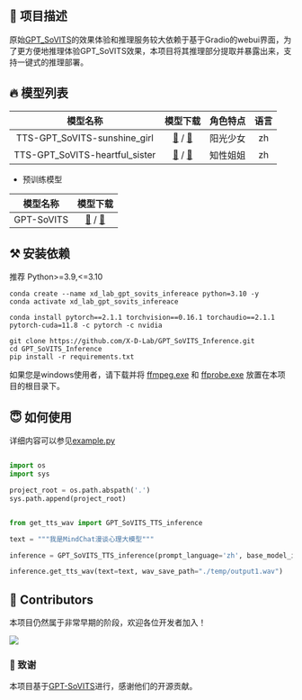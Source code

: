 
## 👏 项目描述

原始[GPT_SoVITS](https://github.com/RVC-Boss/GPT-SoVITS)的效果体验和推理服务较大依赖于基于Gradio的webui界面，为了更方便地推理体验GPT_SoVITS效果，本项目将其推理部分提取并暴露出来，支持一键式的推理部署。

## 🔥 模型列表

| 模型名称 | 模型下载 | 角色特点 | 语言 |
| :----: | :----: | :----: | :----: |
| TTS-GPT_SoVITS-sunshine_girl | [🤗]() / [🤖](https://modelscope.cn/models/X-D-Lab/TTS-GPT_SoVITS-sunshine_girl/summary) | 阳光少女 | zh |
| TTS-GPT_SoVITS-heartful_sister | [🤗]() / [🤖](https://modelscope.cn/models/X-D-Lab/TTS-GPT_SoVITS-heartful_sister/summary) | 知性姐姐 | zh |

- 预训练模型

| 模型名称 | 模型下载 |
| :----: | :----: |
| GPT-SoVITS | [🤗]() / [🤖](https://modelscope.cn/models/X-D-Lab/TTS-GPT_SoVITS-pretrained_models/summary) |


## ⚒️ 安装依赖

推荐 Python>=3.9,<=3.10
```
conda create --name xd_lab_gpt_sovits_infereace python=3.10 -y
conda activate xd_lab_gpt_sovits_infereace
```
```
conda install pytorch==2.1.1 torchvision==0.16.1 torchaudio==2.1.1 pytorch-cuda=11.8 -c pytorch -c nvidia

git clone https://github.com/X-D-Lab/GPT_SoVITS_Inference.git
cd GPT_SoVITS_Inference
pip install -r requirements.txt
```
如果您是windows使用者，请下载并将 [ffmpeg.exe](https://huggingface.co/lj1995/VoiceConversionWebUI/blob/main/ffmpeg.exe) 和 [ffprobe.exe](https://huggingface.co/lj1995/VoiceConversionWebUI/blob/main/ffprobe.exe) 放置在本项目的根目录下。


## 😇 如何使用

详细内容可以参见[example.py](./example.py)

```Python

import os
import sys

project_root = os.path.abspath('.')
sys.path.append(project_root)


from get_tts_wav import GPT_SoVITS_TTS_inference

text = """我是MindChat漫谈心理大模型"""

inference = GPT_SoVITS_TTS_inference(prompt_language='zh', base_model_id='X-D-Lab/TTS-GPT_SoVITS-pretrained_models', audio_model_id='X-D-Lab/TTS-GPT_SoVITS-sunshine_girl')

inference.get_tts_wav(text=text, wav_save_path="./temp/output1.wav")

```
## 👏 Contributors
本项目仍然属于非常早期的阶段，欢迎各位开发者加入！

<a href="https://github.com/thomas-yanxin/Sunsimiao/graphs/contributors">
  <img src="https://contrib.rocks/image?repo=X-D-Lab/GPT_SoVITS_Inference" />
</a>  

### 🙇‍ 致谢

本项目基于[GPT-SoVITS](https://github.com/RVC-Boss/GPT-SoVITS)进行，感谢他们的开源贡献。
